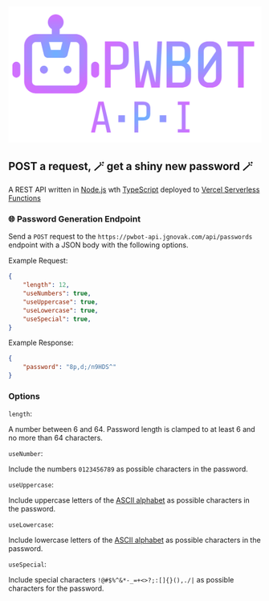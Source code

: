 ![](images/logo.svg)

## POST a request, 🪄 get a shiny new password 🪄

A REST API written in [Node.js](https://nodejs.org/en) wth [TypeScript](https://www.typescriptlang.org/) deployed to [Vercel Serverless Functions](https://vercel.com/docs/concepts/functions/serverless-functions)


### 🌐 Password Generation Endpoint

Send a `POST` request to the `https://pwbot-api.jgnovak.com/api/passwords` endpoint with a JSON body with the following options.

Example Request:

```json
{
    "length": 12,
    "useNumbers": true,
    "useUppercase": true,
    "useLowercase": true,
    "useSpecial": true,
}
```

Example Response:

```json
{
    "password": "8p,d;/n9HDS^"
}
```

### Options

`length`: 

A number between 6 and 64. Password length is clamped to at least 6 and no more than 64 characters.

`useNumber`: 

Include the numbers `0123456789` as possible characters in the password.

`useUppercase`: 

Include uppercase letters of the [ASCII alphabet](https://en.wikipedia.org/wiki/ASCII) as possible characters in the password.

`useLowercase`: 

Include lowercase letters of the [ASCII alphabet](https://en.wikipedia.org/wiki/ASCII) as possible characters in the password.

`useSpecial`: 

Include special characters `!@#$%^&*-_=+<>?;:[]{}(),./|` as possible characters for the password.

